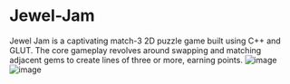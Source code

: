 # Jewel-Jam
Jewel Jam is a captivating match-3 2D puzzle game built using C++ and GLUT. The core gameplay revolves around  swapping and matching adjacent gems to create lines of three or more, earning points.
![image](https://github.com/Mamoonalatif/Jewel-Jam/assets/151760913/e82753a2-afc0-4df3-a44c-8729dbc21e70)
![image](https://github.com/Mamoonalatif/Jewel-Jam/assets/151760913/722f260e-f612-42a2-83c3-365d7c237816)
